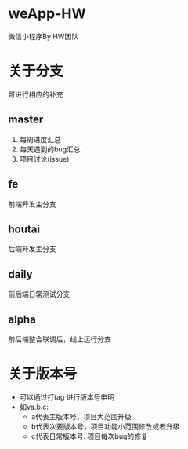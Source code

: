 # weApp-HW
微信小程序By HW团队

# 关于分支
可进行相应的补充

## master

1. 每周进度汇总
2. 每天遇到的bug汇总
3. 项目讨论(issue)

## fe

前端开发主分支

## houtai

后端开发主分支


## daily

前后端日常测试分支

## alpha

前后端整合联调后，线上运行分支

# 关于版本号

- 可以通过打tag 进行版本号申明
- 如va.b.c: 
	- a代表主版本号，项目大范围升级
	- b代表次要版本号，项目功能小范围修改或者升级
	- c代表日常版本号. 项目每次bug的修复
